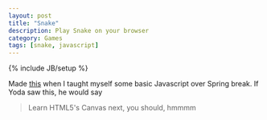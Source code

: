 ```yaml
---
layout: post
title: "Snake"
description: Play Snake on your browser
category: Games
tags: [snake, javascript]
---
```

{% include JB/setup %}

Made [this](/games/snake.html) when I taught myself some basic Javascript over Spring break. If Yoda saw this, he would say

> Learn HTML5's Canvas next, you should, hmmmm